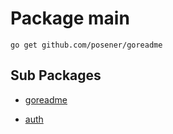 
# Package main

	go get github.com/posener/goreadme




## Sub Packages

* [goreadme](./goreadme)

* [auth](./auth)




